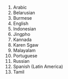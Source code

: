 1. Arabic
2. Belarusian
3. Burmese
4. English
5. Indonesian
6. Jingpho
7. Kannada
8. Karen Sgaw
9. Malayalam
10. Portuguese
11. Russian
12. Spanish (Latin America)
13. Tamil